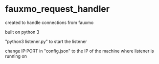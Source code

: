 # fauxmo_request_handler
created to handle connections from fauxmo

built on python 3

"python3 listener.py" to start the listener

change IP:PORT in "config.json" to the IP of the machine where listener is running on
